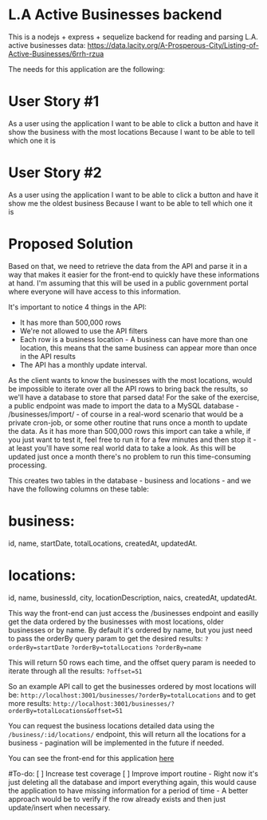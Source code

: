 # L.A Active Businesses backend
This is a nodejs + express + sequelize backend for reading and parsing ​L.A. active businesses data: https://data.lacity.org/A-Prosperous-City/Listing-of-Active-Businesses/6rrh-rzua

The needs for this application are the following:

# User Story #1
As a user using the application
I want to be able to click a button and have it show the business with the most locations
Because I want to be able to tell which one it is

# User Story #2
As a user using the application
I want to be able to click a button and have it show me the oldest business
Because I want to be able to tell which one it is

# Proposed Solution
Based on that, we need to retrieve the data from the API and parse it in a way that makes it easier for the front-end to quickly have these informations at hand. I'm assuming that this will be used in a public government portal where everyone will have access to this information.

It's important to notice 4 things in the API:  
- It has more than 500,000 rows 
- We're not allowed to use the API filters
- Each row is a business location - A business can have more than one location, this means that the same business can appear more than once in the API results
- The API has a monthly update interval.

As the client wants to know the businesses with the most locations, would be impossible to iterate over all the API rows to bring back the results, so we'll have a database to store that parsed data!
For the sake of the exercise, a public endpoint was made to import the data to a MySQL database - /businesses/import/ - of course in a real-word scenario that would be a private cron-job, or some other routine that runs once a month to update the data.
As it has more than 500,000 rows this import can take a while, if you just want to test it, feel free to run it for a few minutes and then stop it - at least you'll have some real world data to take a look. As this will be updated just once a month there's no problem to run this time-consuming processing.

This creates two tables in the database - business and locations - and we have the following columns on these table:
# business:
id, name, startDate, totalLocations, createdAt, updatedAt.
# locations:
id, name, businessId, city, locationDescription, naics, createdAt, updatedAt.

This way the front-end can just access the /businesses endpoint and easilly get the data ordered by the businesses with most locations, older businesses or by name.
By default it's ordered by name, but you just need to pass the orderBy query param to get the desired results:
`?orderBy=startDate`
`?orderBy=totalLocations`
`?orderBy=name`

This will return 50 rows each time, and the offset query param is needed to iterate through all the results:
`?offset=51`

So an example API call to get the businesses ordered by most locations will be:
`http://localhost:3001/businesses/?orderBy=totalLocations`
and to get more results:
`http://localhost:3001/businesses/?orderBy=totalLocations&offset=51`

You can request the business locations detailed data using the `/business/:id/locations/` endpoint, this will return all the locations for a business - pagination will be implemented in the future if needed.

You can see the front-end for this application [here](https://github.com/victorcarvalhosp/la-active-businesses-frontend)

#To-do:
[ ] Increase test coverage
[ ] Improve import routine - Right now it's just deleting all the database and import everything again, this would cause the application to have missing information for a period of time - A better approach would be to verify if the row already exists and then just update/insert when necessary.

